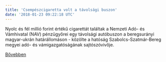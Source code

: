 ```yaml
---
title: 'Csempészcigaretta volt a távolsági buszon'
date: '2018-01-23 09:22:18 UTC'
---
```


Nyolc és fél millió forint értékű cigarettát találtak a Nemzeti Adó- és Vámhivatal (NAV) pénzügyőrei egy távolsági autóbuszon a beregsurányi magyar-ukrán határállomáson - közölte a hatóság Szabolcs-Szatmár-Bereg megyei adó- és vámigazgatóságának sajtószóvivője.


[Bővebben](http://ift.tt/2rxaApb)
